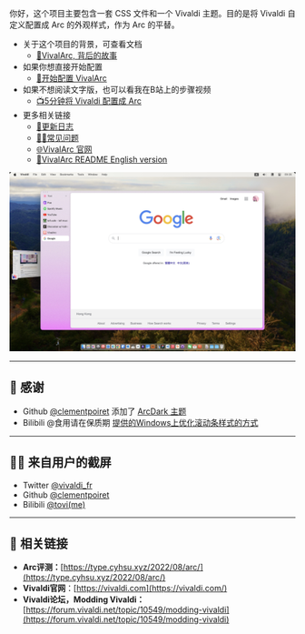 你好，这个项目主要包含一套 CSS 文件和一个 Vivaldi 主题。目的是将 Vivaldi 自定义配置成 Arc 的外观样式，作为 Arc 的平替。
- 关于这个项目的背景，可查看文档
  - [📄VivalArc, 背后的故事](https://github.com/tovifun/VivalArc/blob/main/docs/behind-the-scene-cn.md)
- 如果你想直接开始配置
  - [📝开始配置 VivalArc](https://github.com/tovifun/VivalArc/blob/main/docs/configure-vivaldi-cn.md)
- 如果不想阅读文字版，也可以看我在B站上的步骤视频 
  - [📺5分钟将 Vivaldi 配置成 Arc](https://www.bilibili.com/video/BV1fe4y1a7WQ)
- 更多相关链接
  - [🎉更新日志](https://github.com/tovifun/VivalArc/blob/main/docs/changelog-cn.md)
  - [🧑‍💻常见问题](https://github.com/tovifun/VivalArc/blob/main/docs/faq-cn.md)
  - [🌐VivalArc 官网](https://arc.tovi.fun)
  - [📝VivalArc README English version](https://github.com/tovifun/VivalArc/blob/main/README.md) 

![截屏预览](./assets/vivalarc_screenshot.jpeg)

---

## 💌 感谢
- Github [@clementpoiret](https://github.com/clementpoiret) 添加了 [ArcDark 主题](https://github.com/tovifun/VivalArc/pull/5)
- Bilibili @食用请在保质期 [提供的Windows上优化滚动条样式的方式](https://www.bilibili.com/video/BV1fe4y1a7WQ) 
---

## 🧑‍💻 来自用户的截屏
- Twitter [@vivaldi_fr](https://twitter.com/vivaldi_fr/status/1684643796942815233)
- Github [@clementpoiret](https://github.com/tovifun/VivalArc/pull/5)
- Bilibili [@tovi(me)](https://www.bilibili.com/opus/844070281819455558)

---

## 🔗 相关链接

- **Arc评测：**[https://type.cyhsu.xyz/2022/08/arc/](https://type.cyhsu.xyz/2022/08/arc/)
- **Vivaldi官网**：[https://vivaldi.com](https://vivaldi.com/)
- **Vivaldi论坛，Modding Vivaldi：**[https://forum.vivaldi.net/topic/10549/modding-vivaldi](https://forum.vivaldi.net/topic/10549/modding-vivaldi)